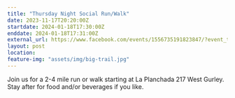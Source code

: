 ```yaml
---
title: "Thursday Night Social Run/Walk"
date: 2023-11-17T20:20:00Z
startdate: 2024-01-18T17:30:00Z
enddate: 2024-01-18T17:31:00Z
external_url: https://www.facebook.com/events/1556735191823847/?event_time_id=1556735238490509
layout: post
location: 
feature-img: "assets/img/big-trail.jpg"
---
```


Join us for a 2-4 mile run or walk starting at La Planchada 217 West Gurley. Stay after for food and/or beverages if you like. <br>
  <br>
  
